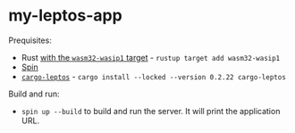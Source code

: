 # my-leptos-app

Prequisites:

- Rust [with the `wasm32-wasip1` target](https://www.rust-lang.org/tools/install) - `rustup target add wasm32-wasip1`
- [Spin](https://developer.fermyon.com/spin/v3/install)
- [`cargo-leptos`](https://github.com/leptos-rs/cargo-leptos#getting-started) - `cargo install --locked --version 0.2.22 cargo-leptos`

Build and run:

- `spin up --build` to build and run the server. It will print the application URL.
